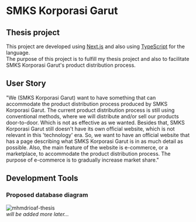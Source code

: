 # SMKS Korporasi Garut

## Thesis project

This project are developed using [Next.js](https://nextjs.org/) and also using [TypeScript](https://www.typescriptlang.org/) for the language.  
The purpose of this project is to fulfill my thesis project and also to facilitate SMKS Korporasi Garut's product distribution process.

## User Story

"We (SMKS Korporasi Garut) want to have something that can accommodate the product distribution process produced by SMKS Korporasi Garut. The current product distribution process is still using conventional methods, where we will distribute and/or sell our products door-to-door. Which is not as effective as we wanted. Besides that, SMKS Korporasi Garut still doesn't have its own official website, which is not relevant in this 'technology' era. So, we want to have an official website that has a page describing what SMKS Korporasi Garut is in as much detail as possible. Also, the main feature of the website is e-commerce, or a marketplace, to accommodate the product distribution process. The purpose of e-commerce is to gradually increase market share."

## Development Tools

### Proposed database diagram  
![mhmdrioaf-thesis](https://github.com/mhmdrioaf/korporasi-garut-marketplace/assets/77482212/34c9970d-2da8-475b-98e6-028264c64a21)  
_will be added more later..._
